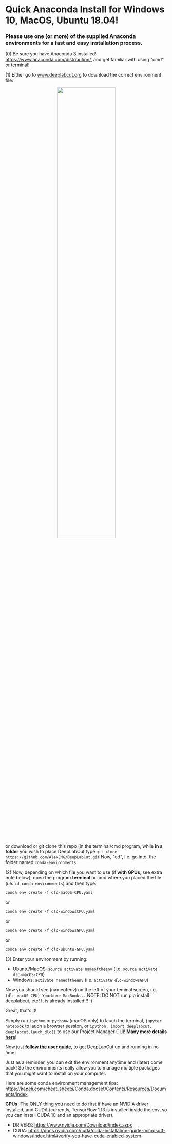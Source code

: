 # Quick Anaconda Install for Windows 10, MacOS, Ubuntu 18.04!
### Please use one (or more) of the supplied Anaconda environments for a fast and easy installation process.

(0) Be sure you have Anaconda 3 installed! https://www.anaconda.com/distribution/, and get familiar with using "cmd" or terminal!

(1) Either go to www.deeplabcut.org to download the correct environment file:

<p align="center">
<img src= https://images.squarespace-cdn.com/content/v1/57f6d51c9f74566f55ecf271/1559946970288-746C71KJ8S0QHRWX6J7K/ke17ZwdGBToddI8pDm48kELMDNUlnb4MkVstKRkN11VZw-zPPgdn4jUwVcJE1ZvWQUxwkmyExglNqGp0IvTJZamWLI2zvYWH8K3-s_4yszcp2ryTI0HqTOaaUohrI8PIgSbWMtmBz9ZfqPOQ4lPb9Tf93k5QH8_hDHLJHb65L6A/installimage.png?format=1000w width="60%">
</p>

or download or git clone this repo (in the terminal/cmd program, while **in a folder** you wish to place DeepLabCut 
type ``git clone https://github.com/AlexEMG/DeepLabCut.git`` Now, "cd", i.e. go into, the folder named ``conda-environments``

(2) Now, depending on which file you want to use (if **with GPUs**, see extra note below), open the program **terminal** or cmd where you placed the file (i.e. ``cd conda-environments``) and then type: 

``conda env create -f dlc-macOS-CPU.yaml``

or 

``conda env create -f dlc-windowsCPU.yaml``

or 

``conda env create -f dlc-windowsGPU.yaml``

or 

``conda env create -f dlc-ubuntu-GPU.yaml``

(3) Enter your environment by running:

- Ubuntu/MacOS: ``source activate nameoftheenv`` (i.e. ``source activate dlc-macOS-CPU``)
- Windows: ``activate nameoftheenv`` (i.e. ``activate dlc-windowsGPU``)

Now you should see (nameofenv) on the left of your teminal screen, i.e. ``(dlc-macOS-CPU) YourName-MacBook...``
NOTE: DO NOT run pip install deeplabcut, etc! It is already installed!!! :)

Great, that's it! 

Simply run ``ipython`` or ``pythonw`` (macOS only) to lauch the terminal, ``jupyter notebook`` to lauch a browser session, or ``ipython, import deeplabcut, deeplabcut.lauch_dlc()`` to use our Project Manager GUI! **Many more details** [**here**](https://github.com/AlexEMG/DeepLabCut/blob/master/docs/UseOverviewGuide.md)!




Now just [**follow the user guide**](https://www.nature.com/articles/s41596-019-0176-0), to get DeepLabCut up and running in no time!

Just as a reminder, you can exit the environment anytime and (later) come back! So the environments really allow you to manage multiple packages that you might want to install on your computer. 

Here are some conda environment management tips: https://kapeli.com/cheat_sheets/Conda.docset/Contents/Resources/Documents/index

**GPUs:** The ONLY thing you need to do first if have an NVIDIA driver installed, and CUDA (currently, TensorFlow 1.13 is installed inside the env, so you can install CUDA 10 and an appropriate driver).
- DRIVERS: https://www.nvidia.com/Download/index.aspx
- CUDA: https://docs.nvidia.com/cuda/cuda-installation-guide-microsoft-windows/index.html#verify-you-have-cuda-enabled-system
